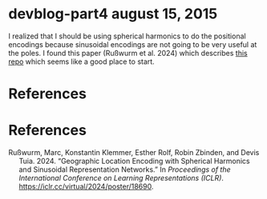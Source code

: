 # devblog-part4 august 15, 2015

I realized that I should be using spherical harmonics to do the
positional encodings because sinusoidal encodings are not going to be
very useful at the poles. I found this paper (Rußwurm et al. 2024) which
describes [this repo](https://github.com/MarcCoru/locationencoder) which
seems like a good place to start.

# References

# References

<div id="refs" class="references csl-bib-body hanging-indent">

<div id="ref-russwurm2024locationencoding" class="csl-entry">

Rußwurm, Marc, Konstantin Klemmer, Esther Rolf, Robin Zbinden, and Devis
Tuia. 2024. “Geographic Location Encoding with Spherical Harmonics and
Sinusoidal Representation Networks.” In *Proceedings of the
International Conference on Learning Representations (ICLR)*.
<https://iclr.cc/virtual/2024/poster/18690>.

</div>

</div>
